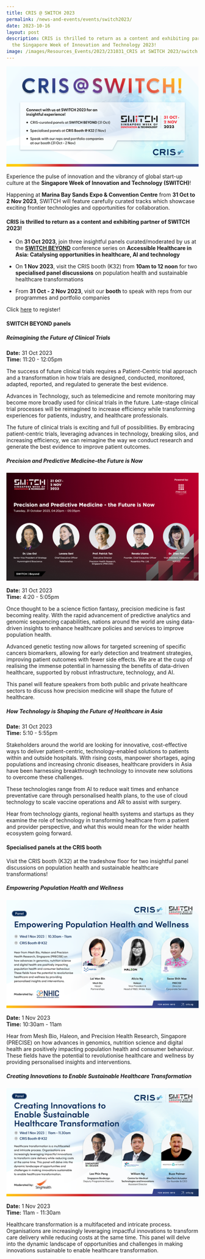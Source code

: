 ```yaml
---
title: CRIS @ SWITCH 2023
permalink: /news-and-events/events/switch2023/
date: 2023-10-16
layout: post
description: CRIS is thrilled to return as a content and exhibiting partner of
  the Singapore Week of Innovation and Technology 2023!
image: /images/Resources_Events/2023/231031_CRIS at SWITCH 2023/switch banner_cris.png
---
```

![](/images/Resources_Events/2023/231031_CRIS%20at%20SWITCH%202023/switch%20banner_cris.png)

Experience the pulse of innovation and the vibrancy of global start-up culture at the **Singapore Week of Innovation and Technology (SWITCH)**! 

Happening at **Marina Bay Sands Expo &amp; Convention Centre** from **31 Oct to 2 Nov 2023**, SWITCH will&nbsp;feature carefully curated tracks which showcase exciting frontier technologies and opportunities for collaboration.

#### **CRIS is thrilled to return as a content and exhibiting partner of SWITCH 2023!**

* On **31 Oct 2023**, join three insightful panels curated/moderated by us at the **[SWITCH BEYOND](https://www.cris.sg/news-and-events/events/switch2023/#switch-beyond-panels)** conference series on **Accessible Healthcare in Asia: Catalysing opportunities in healthcare, AI and technology** 
	
* On **1 Nov 2023**, visit the CRIS booth (K32) from **10am to 12 noon** for two **specialised panel discussions** on population health and sustainable healthcare transformations
	
* From **31 Oct - 2 Nov 2023**, visit our **booth** to speak with reps from our programmes and portfolio companies

Click [here](https://2023.switchsg.org/event/6c0fef40-8246-423a-8e02-c256dbdaf617/websitePage:07eaa027-beb8-45d9-a619-1d2458fd7747?RefId=Tickets) to register!

#### **SWITCH BEYOND panels**

##### **Reimagining the Future of Clinical Trials**  #####
 
 **Date:** 31 Oct 2023 <br>
**Time:** 11:20 - 12:05pm

The success of future clinical trials requires a Patient-Centric trial approach and a transformation in how trials are designed, conducted, monitored, adapted, reported, and regulated to generate the best evidence.  

Advances in Technology, such as telemedicine and remote monitoring may become more broadly used for clinical trials in the future. Late-stage clinical trial processes will be reimagined to increase efficiency while transforming experiences for patients, industry, and healthcare professionals.  

The future of clinical trials is exciting and full of possibilities. By embracing patient-centric trials, leveraging advances in technology, breaking silos, and increasing efficiency, we can reimagine the way we conduct research and generate the best evidence to improve patient outcomes.

##### **Precision and Predictive Medicine–the Future is Now**

![](/images/Resources_Events/2023/231031_CRIS%20at%20SWITCH%202023/precise.png)

**Date:** 31 Oct 2023 <br>
**Time:** 4:20 - 5:05pm

Once thought to be a science fiction fantasy, precision medicine is fast becoming reality. With the rapid advancement of predictive analytics and genomic sequencing capabilities, nations around the world are using data-driven insights to enhance healthcare policies and services to improve population health.  

Advanced genetic testing now allows for targeted screening of specific cancers biomarkers, allowing for early detection and treatment strategies, improving patient outcomes with fewer side effects. We are at the cusp of realising the immense potential in harnessing the benefits of data-driven healthcare, supported by robust infrastructure, technology, and AI.  

This panel will feature speakers from both public and private healthcare sectors to discuss how precision medicine will shape the future of healthcare.

##### **How Technology is Shaping the Future of Healthcare in Asia**&nbsp; ##### 

**Date:** 31 Oct 2023 <br>
**Time:** 5:10 - 5:55pm

Stakeholders around the world are looking for innovative, cost-effective ways to deliver patient-centric, technology-enabled solutions to patients within and outside hospitals. With rising costs, manpower shortages, aging populations and increasing chronic diseases, healthcare providers in Asia have been harnessing breakthrough technology to innovate new solutions to overcome these challenges. 

These technologies range from AI to reduce wait times and enhance preventative care through personalised health plans, to the use of cloud technology to scale vaccine operations and AR to assist with surgery.  

Hear from technology giants, regional health systems and startups as they examine the role of technology in transforming healthcare from a patient and provider perspective, and what this would mean for the wider health ecosystem going forward.

#### **Specialised panels at the CRIS booth**

Visit the CRIS booth (K32) at the tradeshow floor for two insightful panel discussions on population health and sustainable healthcare transformations! 

##### **Empowering Population Health and Wellness**

![](/images/Resources_Events/2023/231031_CRIS%20at%20SWITCH%202023/switch%20banner%20panel%201.png)

**Date:** 1 Nov 2023 <br>
**Time:** 10:30am - 11am

Hear from Mesh Bio, Haleon, and Precision Health Research, Singapore (PRECISE) on how advances in genomics, nutrition science and digital health are positively impacting population health and consumer behaviour. These fields have the potential to revolutionise healthcare and wellness by providing personalised insights and interventions.

##### **Creating Innovations to Enable Sustainable Healthcare Transformation**

![](/images/Resources_Events/2023/231031_CRIS%20at%20SWITCH%202023/switch%20banner%20panel%202.png)

**Date:** 1 Nov 2023 <br>
**Time:** 11am - 11:30am

Healthcare transformation is a multifaceted and intricate process. Organisations are increasingly leveraging impactful innovations to transform care delivery while reducing costs at the same time. This panel will delve into the dynamic landscape of opportunities and challenges in making innovations sustainable to enable healthcare transformation.